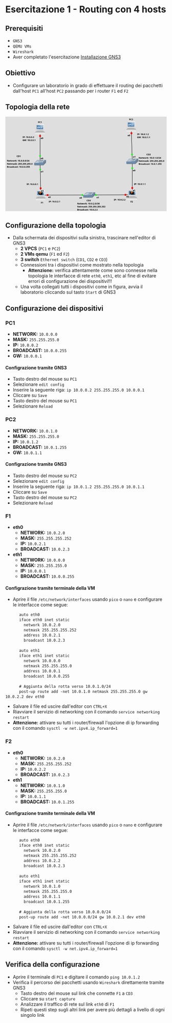 # Esercitazione 1 - Routing con 4 hosts

## Prerequisiti
- `GNS3`
- `QEMU VMs` 
- `Wireshark`
- Aver completato l'esercitazione [Installazione GNS3](https://github.com/fpacenza/Fondamenti-di-Reti-e-Sicurezza-Informatica/tree/main/Installazione%20GNS3)

## Obiettivo
- Configurare un laboratorio in grado di effettuare il routing dei pacchetti dall'host `PC1` all'host `PC2` passando per i router `F1` ed `F2`

## Topologia della rete
![alt text](https://github.com/fpacenza/Fondamenti-di-Reti-e-Sicurezza-Informatica/blob/main/Routing%204%20hosts/routing_4_hosts.png?raw=true)

## Configurazione della topologia
- Dalla schermata dei dispositivi sulla sinistra, trascinare nell'editor di GNS3
  - **2 VPCS** (`PC1` e `PC2`)
  - **2 VMs qemu** (`F1` ed `F2`)
  - **3 switch** `Ethernet switch` (`CD1`, `CD2` e `CD3`)
  - Connessioni tra i dispositivi come mostrato nella topologia
    - **Attenzione:** verifica attentamente come sono connesse nella topologia le interfacce di rete `eth0`, `eth1`, etc al fine di evitare errori di configurazione dei dispositivi!!!
  - Una volta collegati tutti i dispositivi come in figura, avvia il laboratorio cliccando sul tasto `Start` di GNS3

## Configurazione dei dispositivi
### PC1
- **NETWORK:** `10.0.0.0`
- **MASK:** `255.255.255.0`
- **IP:** `10.0.0.2`
- **BROADCAST:** `10.0.0.255`
- **GW:** `10.0.0.1`

#### Configrazione tramite GNS3
- Tasto destro del mouse su `PC1`
- Selezionare `edit config`
- Inserire la seguente riga:
 `ip 10.0.0.2 255.255.255.0 10.0.0.1`
- Cliccare su `Save`
- Tasto destro del mouse su `PC1`
- Selezionare `Reload`


### PC2
- **NETWORK:** `10.0.1.0`
- **MASK:** `255.255.255.0`
- **IP:** `10.0.1.2`
- **BROADCAST:** `10.0.1.255`
- **GW:** `10.0.1.1`

#### Configrazione tramite GNS3
- Tasto destro del mouse su `PC2`
- Selezionare `edit config`
- Inserire la seguente riga:
 `ip 10.0.1.2 255.255.255.0 10.0.1.1`
- Cliccare su `Save`
- Tasto destro del mouse su `PC2`
- Selezionare `Reload`


### F1
- **eth0**
  - **NETWORK:** `10.0.2.0`
  - **MASK:** `255.255.255.252`
  - **IP:** `10.0.2.1`
  - **BROADCAST:** `10.0.2.3`
- **eth1**
  - **NETWORK:** `10.0.0.0`
  - **MASK:** `255.255.255.0`
  - **IP:** `10.0.0.1`
  - **BROADCAST:** `10.0.0.255`

#### Configrazione tramite terminale della VM
- Aprire il file `/etc/network/interfaces` usando `pico` o `nano` e configurare le interfacce come segue:

```console
      auto eth0
      iface eth0 inet static
        network 10.0.2.0
        netmask 255.255.255.252
        address 10.0.2.1
        broadcast 10.0.2.3

      auto eth1
      iface eth1 inet static
        network 10.0.0.0
        netmask 255.255.255.0
        address 10.0.0.1
        broadcast 10.0.0.255
      
      # Aggiunta della rotta verso 10.0.1.0/24
      post-up route add -net 10.0.1.0 netmask 255.255.255.0 gw 10.0.2.2 dev eth0
```

- Salvare il file ed uscire dall'editor con `CTRL+X`
- Riavviare il servizio di networking con il comando `service networking restart` 
- **Attenzione:** attivare su tutti i router/firewall l'opzione di ip forwarding con il comando `sysctl -w net.ipv4.ip_forward=1`

### F2
- **eth0**
  - **NETWORK:** `10.0.2.0`
  - **MASK:** `255.255.255.252`
  - **IP:** `10.0.2.2`
  - **BROADCAST:** `10.0.2.3`
- **eth1**
  - **NETWORK:** `10.0.1.0`
  - **MASK:** `255.255.255.0`
  - **IP:** `10.0.1.1`
  - **BROADCAST:** `10.0.1.255`

#### Configrazione tramite terminale della VM
- Aprire il file `/etc/network/interfaces` usando `pico` o `nano` e configurare le interfacce come segue:

```console
      auto eth0
      iface eth0 inet static
        network 10.0.2.0
        netmask 255.255.255.252
        address 10.0.2.2
        broadcast 10.0.2.3

      auto eth1
      iface eth1 inet static
        network 10.0.1.0
        netmask 255.255.255.0
        address 10.0.1.1
        broadcast 10.0.1.255

      # Aggiunta della rotta verso 10.0.0.0/24
      post-up route add -net 10.0.0.0/24 gw 10.0.2.1 dev eth0
```

- Salvare il file ed uscire dall'editor con `CTRL+X`
- Riavviare il servizio di networking con il comando `service networking restart`
- **Attenzione:** attivare su tutti i router/firewall l'opzione di ip forwarding con il comando `sysctl -w net.ipv4.ip_forward=1`

## Verifica della configurazione
- Aprire il terminale di `PC1` e digitare il comando `ping 10.0.1.2`
- Verifica il percorso dei pacchetti usando `Wireshark` direttamente tramite GNS3
  - Tasto destro del mouse sul link che connette `F1` a `CD3`
  - Cliccare su `start capture`
  - Analizzare il traffico di rete sul link `eth0` di `F1`
  - Ripeti questi step sugli altri link per avere più dettagli a livello di ogni singolo link


